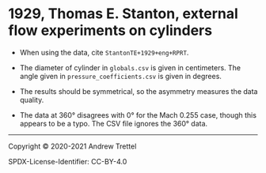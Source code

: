 # 1929, Thomas E. Stanton, external flow experiments on cylinders

- When using the data, cite `StantonTE+1929+eng+RPRT`.

- The diameter of cylinder in `globals.csv` is given in centimeters.  The angle
  given in `pressure_coefficients.csv` is given in degrees.

- The results should be symmetrical, so the asymmetry measures the data
  quality.

- The data at 360° disagrees with 0° for the Mach 0.255 case, though this
  appears to be a typo.  The CSV file ignores the 360° data.

-------------------------------------------------------------------------------

Copyright © 2020-2021 Andrew Trettel

SPDX-License-Identifier: CC-BY-4.0
